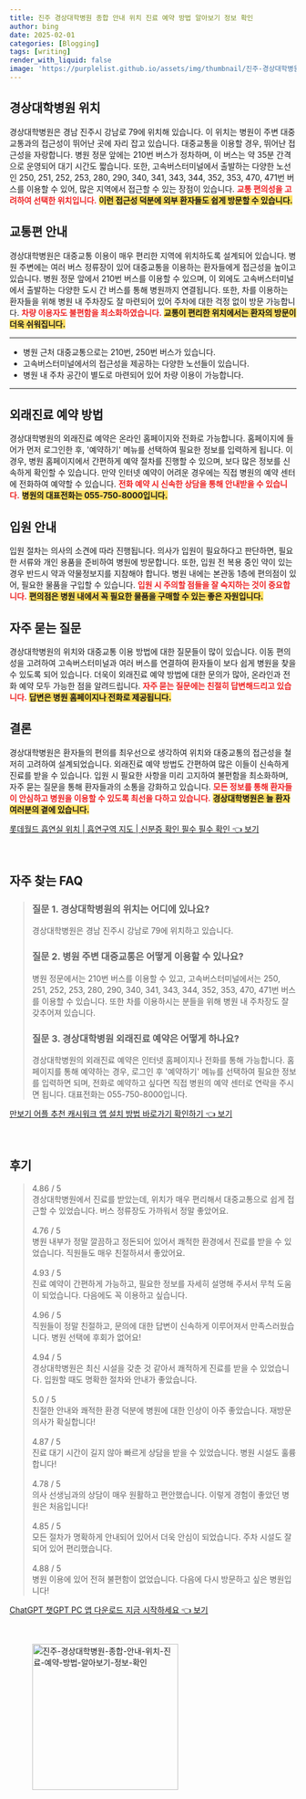 ```yaml
---
title: 진주 경상대학병원 종합 안내 위치 진료 예약 방법 알아보기 정보 확인
author: bing
date: 2025-02-01
categories: [Blogging]
tags: [writing]
render_with_liquid: false
image: 'https://purplelist.github.io/assets/img/thumbnail/진주-경상대학병원-종합-안내-위치-진료-예약-방법-알아보기-정보-확인.webp'
---
```



<h2 id='경상대학병원_위치'>경상대학병원 위치</h2>

<p>경상대학병원은 경남 진주시 강남로 79에 위치해 있습니다. 이 위치는 병원이 주변 대중교통과의 접근성이 뛰어난 곳에 자리 잡고 있습니다. 대중교통을 이용할 경우, 뛰어난 접근성을 자랑합니다. 병원 정문 앞에는 210번 버스가 정차하며, 이 버스는 약 35분 간격으로 운영되어 대기 시간도 짧습니다. 또한, 고속버스터미널에서 출발하는 다양한 노선인 250, 251, 252, 253, 280, 290, 340, 341, 343, 344, 352, 353, 470, 471번 버스를 이용할 수 있어, 많은 지역에서 접근할 수 있는 장점이 있습니다. <b><span style="color: #ee2323;">교통 편의성을 고려하여 선택한 위치입니다.</span></b> <b><span style="background-color: #ffe066;">이런 접근성 덕분에 외부 환자들도 쉽게 방문할 수 있습니다.</span></b></p>

<h2 id='교통편_안내'>교통편 안내</h2>

<p>경상대학병원은 대중교통 이용이 매우 편리한 지역에 위치하도록 설계되어 있습니다. 병원 주변에는 여러 버스 정류장이 있어 대중교통을 이용하는 환자들에게 접근성을 높이고 있습니다. 병원 정문 앞에서 210번 버스를 이용할 수 있으며, 이 외에도 고속버스터미널에서 출발하는 다양한 도시 간 버스를 통해 병원까지 연결됩니다. 또한, 차를 이용하는 환자들을 위해 병원 내 주차장도 잘 마련되어 있어 주차에 대한 걱정 없이 방문 가능합니다. <b><span style="color: #ee2323;">차량 이용자도 불편함을 최소화하였습니다.</span></b> <b><span style="background-color: #ffe066;">교통이 편리한 위치에서는 환자의 방문이 더욱 쉬워집니다.</span></b></p>

<hr />

<ul>
    <li>병원 근처 대중교통으로는 210번, 250번 버스가 있습니다.</li>
    <li>고속버스터미널에서의 접근성을 제공하는 다양한 노선들이 있습니다.</li>
    <li>병원 내 주차 공간이 별도로 마련되어 있어 차량 이용이 가능합니다.</li>
</ul>

<hr />

<h2 id='외래진료_예약_방법'>외래진료 예약 방법</h2>

<p>경상대학병원의 외래진료 예약은 온라인 홈페이지와 전화로 가능합니다. 홈페이지에 들어가 먼저 로그인한 후, '예약하기' 메뉴를 선택하여 필요한 정보를 입력하게 됩니다. 이 경우, 병원 홈페이지에서 간편하게 예약 절차를 진행할 수 있으며, 보다 많은 정보를 신속하게 확인할 수 있습니다. 만약 인터넷 예약이 어려운 경우에는 직접 병원의 예약 센터에 전화하여 예약할 수 있습니다. <b><span style="color: #ee2323;">전화 예약 시 신속한 상담을 통해 안내받을 수 있습니다.</span></b> <b><span style="background-color: #ffe066;">병원의 대표전화는 055-750-8000입니다.</span></b></p>

<h2 id='입원_안내'>입원 안내</h2>

<p>입원 절차는 의사의 소견에 따라 진행됩니다. 의사가 입원이 필요하다고 판단하면, 필요한 서류와 개인 용품을 준비하여 병원에 방문합니다. 또한, 입원 전 복용 중인 약이 있는 경우 반드시 약과 약물정보지를 지참해야 합니다. 병원 내에는 본관동 1층에 편의점이 있어, 필요한 물품을 구입할 수 있습니다. <b><span style="color: #ee2323;">입원 시 주의할 점들을 잘 숙지하는 것이 중요합니다.</span></b> <b><span style="background-color: #ffe066;">편의점은 병원 내에서 꼭 필요한 물품을 구매할 수 있는 좋은 자원입니다.</span></b></p>

<h2 id='자주_묻는_질문'>자주 묻는 질문</h2>

<p>경상대학병원의 위치와 대중교통 이용 방법에 대한 질문들이 많이 있습니다. 이동 편의성을 고려하여 고속버스터미널과 여러 버스를 연결하여 환자들이 보다 쉽게 병원을 찾을 수 있도록 되어 있습니다. 더욱이 외래진료 예약 방법에 대한 문의가 많아, 온라인과 전화 예약 모두 가능한 점을 알려드립니다. <b><span style="color: #ee2323;">자주 묻는 질문에는 친절히 답변해드리고 있습니다.</span></b> <b><span style="background-color: #ffe066;">답변은 병원 홈페이지나 전화로 제공됩니다.</span></b></p>

<h2 id='결론'>결론</h2>

<p>경상대학병원은 환자들의 편의를 최우선으로 생각하여 위치와 대중교통의 접근성을 철저히 고려하여 설계되었습니다. 외래진료 예약 방법도 간편하여 많은 이들이 신속하게 진료를 받을 수 있습니다. 입원 시 필요한 사항을 미리 고지하여 불편함을 최소화하며, 자주 묻는 질문을 통해 환자들과의 소통을 강화하고 있습니다. <b><span style="color: #ee2323;">모든 정보를 통해 환자들이 안심하고 병원을 이용할 수 있도록 최선을 다하고 있습니다.</span></b> <b><span style="background-color: #ffe066;">경상대학병원은 늘 환자 여러분의 곁에 있습니다.</span></b></p>


<p><a class="click-button" title="롯데월드 흡연실 위치 | 흡연구역 지도 | 신분증 확인 필수 필수 확인" href="https://purplelist.github.io/posts/%EB%A1%AF%EB%8D%B0%EC%9B%94%EB%93%9C-%ED%9D%A1%EC%97%B0%EC%8B%A4-%EC%9C%84%EC%B9%98-%ED%9D%A1%EC%97%B0%EA%B5%AC%EC%97%AD-%EC%A7%80%EB%8F%84-%EC%8B%A0%EB%B6%84%EC%A6%9D-%ED%99%95%EC%9D%B8-%ED%95%84%EC%88%98-%ED%95%84%EC%88%98-%ED%99%95%EC%9D%B8/" rel="dofollow">롯데월드 흡연실 위치 | 흡연구역 지도 | 신분증 확인 필수 필수 확인 👈 보기</a></p><br>
<h2 id='자주_찾는_FAQ'>자주 찾는 FAQ</h2>
<div itemscope="" itemtype="https://schema.org/FAQPage"> 
<blockquote> 
<div itemscope="" itemprop="mainEntity" itemtype="https://schema.org/Question"> 
<h3 itemprop="name">질문 1. 경상대학병원의 위치는 어디에 있나요?</h3> 
<div itemscope="" itemprop="acceptedAnswer" itemtype="https://schema.org/Answer"> 
<span itemprop="text"> 
<p>경상대학병원은 경남 진주시 강남로 79에 위치하고 있습니다.</p> 
</span> 
</div> 
</div> 
<div itemscope="" itemprop="mainEntity" itemtype="https://schema.org/Question"> 
<h3 itemprop="name">질문 2. 병원 주변 대중교통은 어떻게 이용할 수 있나요?</h3> 
<div itemscope="" itemprop="acceptedAnswer" itemtype="https://schema.org/Answer"> 
<span itemprop="text"> 
<p>병원 정문에서는 210번 버스를 이용할 수 있고, 고속버스터미널에서는 250, 251, 252, 253, 280, 290, 340, 341, 343, 344, 352, 353, 470, 471번 버스를 이용할 수 있습니다. 또한 차를 이용하시는 분들을 위해 병원 내 주차장도 잘 갖추어져 있습니다.</p> 
</span> 
</div> 
</div> 
<div itemscope="" itemprop="mainEntity" itemtype="https://schema.org/Question"> 
<h3 itemprop="name">질문 3. 경상대학병원 외래진료 예약은 어떻게 하나요?</h3> 
<div itemscope="" itemprop="acceptedAnswer" itemtype="https://schema.org/Answer"> 
<span itemprop="text"> 
<p>경상대학병원의 외래진료 예약은 인터넷 홈페이지나 전화를 통해 가능합니다. 홈페이지를 통해 예약하는 경우, 로그인 후 '예약하기' 메뉴를 선택하여 필요한 정보를 입력하면 되며, 전화로 예약하고 싶다면 직접 병원의 예약 센터로 연락을 주시면 됩니다. 대표전화는 055-750-8000입니다.</p> 
</span> 
</div> 
</div> 
</blockquote> 
</div>
<p><a class="click-button" title="만보기 어플 추천 캐시워크 앱 설치 방법 바로가기 확인하기" href="https://purplelist.github.io/posts/%EB%A7%8C%EB%B3%B4%EA%B8%B0-%EC%96%B4%ED%94%8C-%EC%B6%94%EC%B2%9C-%EC%BA%90%EC%8B%9C%EC%9B%8C%ED%81%AC-%EC%95%B1-%EC%84%A4%EC%B9%98-%EB%B0%A9%EB%B2%95-%EB%B0%94%EB%A1%9C%EA%B0%80%EA%B8%B0-%ED%99%95%EC%9D%B8%ED%95%98%EA%B8%B0/" rel="dofollow">만보기 어플 추천 캐시워크 앱 설치 방법 바로가기 확인하기 👈 보기</a></p><br>
<h2 id='후기'>후기</h2>
<div itemscope itemtype="https://schema.org/Product">
  <blockquote>
  <div itemprop="review" itemscope itemtype="https://schema.org/Review">
      <div itemprop="reviewRating" itemscope itemtype="https://schema.org/Rating"> <span itemprop="ratingValue">4.86</span> / <span itemprop="bestRating">5</span> </div>
      <span itemprop="reviewBody">경상대학병원에서 진료를 받았는데, 위치가 매우 편리해서 대중교통으로 쉽게 접근할 수 있었습니다. 버스 정류장도 가까워서 정말 좋았어요.</span>
  </div>
  <br>
  <div itemprop="review" itemscope itemtype="https://schema.org/Review">
      <div itemprop="reviewRating" itemscope itemtype="https://schema.org/Rating"> <span itemprop="ratingValue">4.76</span> / <span itemprop="bestRating">5</span> </div>
      <span itemprop="reviewBody">병원 내부가 정말 깔끔하고 정돈되어 있어서 쾌적한 환경에서 진료를 받을 수 있었습니다. 직원들도 매우 친절하셔서 좋았어요.</span>
  </div>
  <br>
  <div itemprop="review" itemscope itemtype="https://schema.org/Review">
      <div itemprop="reviewRating" itemscope itemtype="https://schema.org/Rating"> <span itemprop="ratingValue">4.93</span> / <span itemprop="bestRating">5</span> </div>
      <span itemprop="reviewBody">진료 예약이 간편하게 가능하고, 필요한 정보를 자세히 설명해 주셔서 무척 도움이 되었습니다. 다음에도 꼭 이용하고 싶습니다.</span>
  </div>
  <br>
  <div itemprop="review" itemscope itemtype="https://schema.org/Review">
      <div itemprop="reviewRating" itemscope itemtype="https://schema.org/Rating"> <span itemprop="ratingValue">4.96</span> / <span itemprop="bestRating">5</span> </div>
      <span itemprop="reviewBody">직원들이 정말 친절하고, 문의에 대한 답변이 신속하게 이루어져서 만족스러웠습니다. 병원 선택에 후회가 없어요!</span>
  </div>
  <br>
  <div itemprop="review" itemscope itemtype="https://schema.org/Review">
      <div itemprop="reviewRating" itemscope itemtype="https://schema.org/Rating"> <span itemprop="ratingValue">4.94</span> / <span itemprop="bestRating">5</span> </div>
      <span itemprop="reviewBody">경상대학병원은 최신 시설을 갖춘 것 같아서 쾌적하게 진료를 받을 수 있었습니다. 입원할 때도 명확한 절차와 안내가 좋았습니다.</span>
  </div>
  <br>
  <div itemprop="review" itemscope itemtype="https://schema.org/Review">
      <div itemprop="reviewRating" itemscope itemtype="https://schema.org/Rating"> <span itemprop="ratingValue">5.0</span> / <span itemprop="bestRating">5</span> </div>
      <span itemprop="reviewBody">친절한 안내와 쾌적한 환경 덕분에 병원에 대한 인상이 아주 좋았습니다. 재방문 의사가 확실합니다!</span>
  </div>
  <br>
  <div itemprop="review" itemscope itemtype="https://schema.org/Review">
      <div itemprop="reviewRating" itemscope itemtype="https://schema.org/Rating"> <span itemprop="ratingValue">4.87</span> / <span itemprop="bestRating">5</span> </div>
      <span itemprop="reviewBody">진료 대기 시간이 길지 않아 빠르게 상담을 받을 수 있었습니다. 병원 시설도 훌륭합니다!</span>
  </div>
  <br>
  <div itemprop="review" itemscope itemtype="https://schema.org/Review">
      <div itemprop="reviewRating" itemscope itemtype="https://schema.org/Rating"> <span itemprop="ratingValue">4.78</span> / <span itemprop="bestRating">5</span> </div>
      <span itemprop="reviewBody">의사 선생님과의 상담이 매우 원활하고 편안했습니다. 이렇게 경험이 좋았던 병원은 처음입니다!</span>
  </div>
  <br>
  <div itemprop="review" itemscope itemtype="https://schema.org/Review">
      <div itemprop="reviewRating" itemscope itemtype="https://schema.org/Rating"> <span itemprop="ratingValue">4.85</span> / <span itemprop="bestRating">5</span> </div>
      <span itemprop="reviewBody">모든 절차가 명확하게 안내되어 있어서 더욱 안심이 되었습니다. 주차 시설도 잘 되어 있어 편리했습니다.</span>
  </div>
  <br>
  <div itemprop="review" itemscope itemtype="https://schema.org/Review">
      <div itemprop="reviewRating" itemscope itemtype="https://schema.org/Rating"> <span itemprop="ratingValue">4.88</span> / <span itemprop="bestRating">5</span> </div>
      <span itemprop="reviewBody">병원 이용에 있어 전혀 불편함이 없었습니다. 다음에 다시 방문하고 싶은 병원입니다!</span>
  </div>
  </blockquote>
</div>
<p><a class="click-button" title="ChatGPT 챗GPT PC 앱 다운로드 지금 시작하세요" href="https://purplelist.github.io/posts/ChatGPT-%EC%B1%97GPT-PC-%EC%95%B1-%EB%8B%A4%EC%9A%B4%EB%A1%9C%EB%93%9C-%EC%A7%80%EA%B8%88-%EC%8B%9C%EC%9E%91%ED%95%98%EC%84%B8%EC%9A%94/" rel="dofollow">ChatGPT 챗GPT PC 앱 다운로드 지금 시작하세요 👈 보기</a></p><br>
<figure class="image"><img src="https://purplelist.github.io/assets/img/thumbnail/진주-경상대학병원-종합-안내-위치-진료-예약-방법-알아보기-정보-확인.webp" alt="진주-경상대학병원-종합-안내-위치-진료-예약-방법-알아보기-정보-확인" width="256" height="256"></figure>